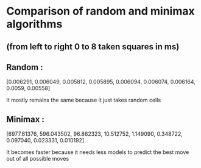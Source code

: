 # Comparison of random and minimax algorithms
## (from left to right 0 to 8 taken squares in ms)
## Random :
[0.006291, 0.006049, 0.005812, 0.005895, 0.006094, 0.006074, 0.006164, 0.0059, 0.00558]

It mostly remains the same because it just takes random cells
## Minimax :
[6977.61376, 596.043502, 96.862323, 10.512752, 1.149090, 0.348722, 0.097040, 0.023331, 0.010192]

It becomes faster because it needs less models to predict the best move out of all possible moves